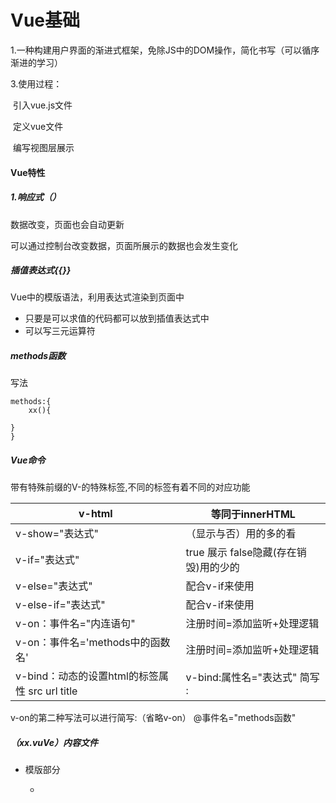# Vue基础

1.一种构建用户界面的渐进式框架，免除JS中的DOM操作，简化书写（可以循序渐进的学习）

3.使用过程：

​	引入vue.js文件

​	定义vue文件

​	编写视图层展示	

#### Vue特性

#####  1.响应式（）

数据改变，页面也会自动更新

可以通过控制台改变数据，页面所展示的数据也会发生变化

##### 插值表达式{{}}

Vue中的模版语法，利用表达式渲染到页面中

- 只要是可以求值的代码都可以放到插值表达式中
- 可以写三元运算符

##### methods函数

写法

```vue
methods:{
	xx(){

}
}	
```



##### Vue命令

带有特殊前缀的V-的特殊标签,不同的标签有着不同的对应功能

| v-html                                         | 等同于innerHTML                       |
| ---------------------------------------------- | ------------------------------------- |
| v-show="表达式"                                | （显示与否）用的多的看                |
| v-if="表达式"                                  | true 展示 false隐藏(存在销毁)用的少的 |
| v-else="表达式"                                | 配合v-if来使用                        |
| v-else-if="表达式"                             | 配合v-if来使用                        |
| v-on：事件名="内连语句"                        | 注册时间=添加监听+处理逻辑            |
| v-on：事件名='methods中的函数名'               | 注册时间=添加监听+处理逻辑            |
| v-bind：动态的设置html的标签属性 src url title | v-bind:属性名="表达式" 简写 :         |

v-on的第二种写法可以进行简写:（省略v-on） @事件名="methods函数"

##### （xx.vuVe）内容文件

- 模版部分

  - <template>

- 控制模版的数据来源和行为

  - <script>

- css样式部分

  - <style>



##### 

##### vue路由作用:

用户发送路由请求，路由器根据路由表，展示不同vue组件。

使用过程：

- 在index.js中定义路由表

